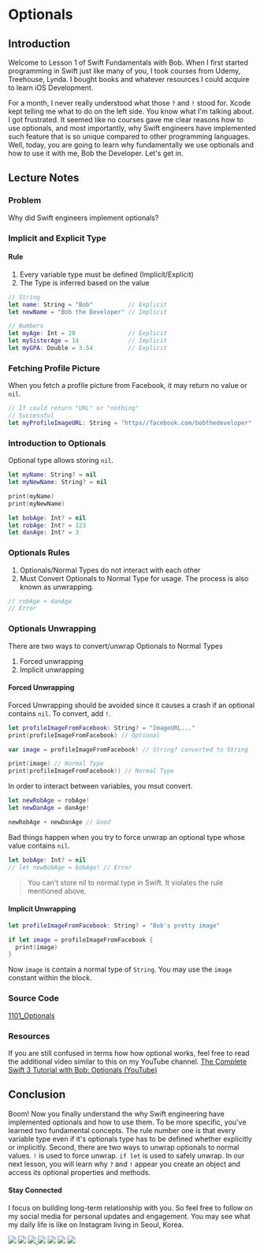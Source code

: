 # Optionals

## Introduction
Welcome to Lesson 1 of Swift Fundamentals with Bob. When I first started programming in Swift just like many of you, I took courses from Udemy, Treehouse, Lynda. I bought books and whatever resources I could acquire to learn iOS Development.

For a month, I never really understood what those `?` and `!` stood for. Xcode kept telling me what to do on the left side. You know what I'm talking about. I got frustrated. It seemed like no courses gave me clear reasons how to use optionals, and most importantly, why Swift engineers have implemented such feature that is so unique compared to other programming languages. Well, today, you are going to learn why fundamentally we use optionals and how to use it with me, Bob the Developer. Let's get in.

## Lecture Notes

### Problem
Why did Swift engineers implement optionals?

### Implicit and Explicit Type

#### Rule
 1. Every variable type must be defined (Implicit/Explicit)
 2. The Type is inferred based on the value

```swift
// String
let name: String = "Bob"          // Explicit
let newName = "Bob the Developer" // Implicit

// Numbers
let myAge: Int = 20               // Explicit
let mySisterAge = 14              // Implicit
let myGPA: Double = 3.54          // Explicit
```

### Fetching Profile Picture
When you fetch a profile picture from Facebook, it may return no value or `nil`.

```swift
// If could return "URL" or "nothing"
// Successful
let myProfileImageURL: String = "https//facebook.com/bobthedeveloper"
```

### Introduction to Optionals
Optional type allows storing `nil`.

```swift
let myName: String? = nil
let myNewName: String? = nil

print(myName)
print(myNewName)

let bobAge: Int? = nil
let robAge: Int? = 123
let danAge: Int? = 3
```

### Optionals Rules
1. Optionals/Normal Types do not interact with each other
2. Must Convert Optionals to Normal Type for usage. The process is also known as unwrapping.

```swift
// robAge + danAge
// Error
```

### Optionals Unwrapping
There are two ways to convert/unwrap Optionals to Normal Types

1. Forced unwrapping
2. Implicit unwrapping

#### Forced Unwrapping
Forced Unwrapping should be avoided since it causes a crash if an optional contains `nil`. To convert, add `!`.

```swift
let profileImageFromFacebook: String? = "ImageURL..."
print(profileImageFromFacebook) // Optional

var image = profileImageFromFacebook! // String? converted to String

print(image) // Normal Type
print(profileImageFromFacebook!) // Normal Type

```
In order to interact between variables, you msut convert.

```swift
let newRobAge = robAge!
let newDanAge = danAge!

newRobAge + newDanAge // Good
```

Bad things happen when you try to force unwrap an optional type whose value contains `nil`.

```swift
let bobAge: Int? = nil
// let newBobAge = bobAge! // Error
```

> You can't store nil to normal type in Swift. It violates the rule mentioned above.

#### Implicit Unwrapping
```swift
let profileImageFromFacebook: String? = "Bob's pretty image"

if let image = profileImageFromFacebook {
  print(image)
}
```
Now `image` is contain a normal type of `String`. You may use the `image` constant within the block.


### Source Code
[1101_Optionals](https://www.dropbox.com/sh/vcc6ydca4i7j9uk/AADTQUM6jv4iHFeQbBXRU_Pua?dl=0)

### Resources
If you are still confused in terms how how optional works, feel free to read the additional video similar to this on my YouTube channel.
[The Complete Swift 3 Tutorial with Bob: Optionals (YouTube)](https://www.youtube.com/watch?v=nTvngVHWe-M)


## Conclusion
Boom! Now you finally understand the why Swift engineering have implemented optionals and how to use them. To be more specific, you've learned two fundamental concepts. The rule number one is that every variable type even if it's optionals type has to be defined whether explicitly or implicitly. Second, there are two ways to unwrap optionals to normal values.  `!` is used to force unwrap. `if let` is used to safely unwrap. In our next lesson, you will learn why `?` and `!` appear  you create an object and access its optional properties and methods.

#### Stay Connected
I focus on building long-term relationship with you. So feel free to follow on my social media for personal updates and engagement. You may see what my daily life is like on Instagram living in Seoul, Korea.

<p>
<a href="http://bobthedeveloper.io"><img src="https://img.shields.io/badge/Personal-Website-333333.svg"></a>
<a href="https://facebook.com/bobthedeveloper"><img src="https://img.shields.io/badge/Facebook-Like-3B5998.svg"></a> <a href="https://youtube.com/bobthedeveloper"><img src="https://img.shields.io/badge/YouTube-Subscribe-CE1312.svg"</a> <a href="https://twitter.com/bobleesj"><img src="https://img.shields.io/badge/Twitter-Follow-55ACEE.svg"></a> <a href="https://instagram.com/bobthedev
"><img src="https://img.shields.io/badge/Instagram-Follow-BB2F92.svg"></a> <a href="https://linkedin.com/in/bobleesj"><img src= "https://img.shields.io/badge/LinkedIn-Connect-0077B5.svg"></a>
<a href="https://medium.com/@bobleesj"><img src="https://img.shields.io/badge/Medium-Read-00AB6C.svg"/></a>
</p>
